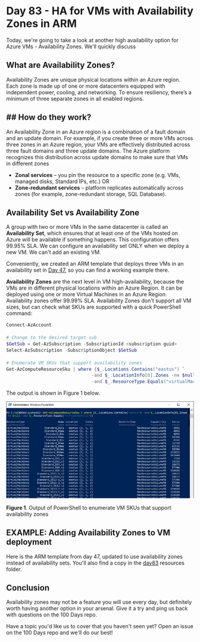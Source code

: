 # Day 83 - HA for VMs with Availability Zones in ARM

Today, we're going to take a look at another high availability option for Azure VMs - Availability Zones. We'll quickly discuss

## What are Availability Zones?

Availability Zones are unique physical locations within an Azure region. Each zone is made up of one or more datacenters equipped with independent power, cooling, and networking. To ensure resiliency, there’s a minimum of three separate zones in all enabled regions.

## ## How do they work?

An Availability Zone in an Azure region is a combination of a fault domain and an update domain. For example, if you create three or more VMs across three zones in an Azure region, your VMs are effectively distributed across three fault domains and three update domains. The Azure platform recognizes this distribution across update domains to make sure that VMs in different zones

- **Zonal services** – you pin the resource to a specific zone (e.g. VMs, managed disks, Standard IPs, etc.) OR
- **Zone-redundant services** – platform replicates automatically across zones (for example, zone-redundant storage, SQL Database).

## Availability Set vs Availability Zone

A group with two or more VMs in the same datacenter is called an **Availability Set**, which ensures that at least one of the VMs hosted on Azure will be available if something happens. This configuration offers 99.95% SLA. We can configure an availability set ONLY when we deploy a new VM. We can't add an existing VM.

Conveniently, we created an ARM template that deploys three VMs in an availability set in [Day 47](https://github.com/starkfell/100DaysOfIaC/blob/master/articles/day.47.deploy.mult.res.arm.md), so you can find a working example there.

**Availability Zones** are the next level in VM high-availability, because the VMs are in different physical locations within an Azure Region. It can be deployed using one or more Virtual Machines in an Azure Region.  Availability zones offer 99.99% SLA. Availability Zones don't support all VM sizes, but can check what SKUs are supported with a quick PowerShell command:

``` PowerShell
Connect-AzAccount

# Change to the desired target sub
$GetSub = Get-AzSubscription -SubscriptionId <subscription guid>
Select-AzSubscription -SubscriptionObject $GetSub

# Enumerate VM SKUs that support availability zones
Get-AzComputeResourceSku | where {$_.Locations.Contains("eastus") `
                                -and $_.LocationInfo[0].Zones -ne $null `
                                -and $_.ResourceType.Equals("virtualMachines")}
```

The output is shown in Figure 1 below.

![001](../images/day83/001.jpg)

**Figure 1**. Output of PowerShell to enumerate VM SKUs that support availability zones

## EXAMPLE: Adding Availability Zones to VM deployment

Here is the ARM template from day 47, updated to use availability zones instead of availability sets. You'll also find a copy in the [day83](../resources/day83) resources folder.

## Conclusion

Availability zones may not be a feature you will use every day, but definitely worth having another option in your arsenal. Give it a try and ping us back with questions on the 100 Days repo.

Have a topic you'd like us to cover that you haven't seen yet? Open an issue on the 100 Days repo and we'll do our best!